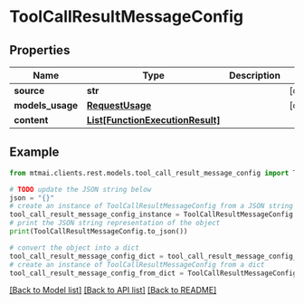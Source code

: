 # ToolCallResultMessageConfig


## Properties

Name | Type | Description | Notes
------------ | ------------- | ------------- | -------------
**source** | **str** |  | [optional] 
**models_usage** | [**RequestUsage**](RequestUsage.md) |  | [optional] 
**content** | [**List[FunctionExecutionResult]**](FunctionExecutionResult.md) |  | 

## Example

```python
from mtmai.clients.rest.models.tool_call_result_message_config import ToolCallResultMessageConfig

# TODO update the JSON string below
json = "{}"
# create an instance of ToolCallResultMessageConfig from a JSON string
tool_call_result_message_config_instance = ToolCallResultMessageConfig.from_json(json)
# print the JSON string representation of the object
print(ToolCallResultMessageConfig.to_json())

# convert the object into a dict
tool_call_result_message_config_dict = tool_call_result_message_config_instance.to_dict()
# create an instance of ToolCallResultMessageConfig from a dict
tool_call_result_message_config_from_dict = ToolCallResultMessageConfig.from_dict(tool_call_result_message_config_dict)
```
[[Back to Model list]](../README.md#documentation-for-models) [[Back to API list]](../README.md#documentation-for-api-endpoints) [[Back to README]](../README.md)



